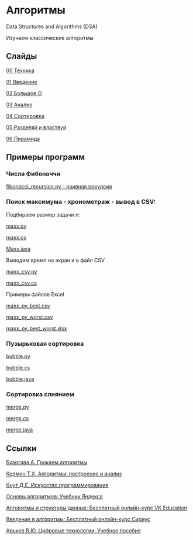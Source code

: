 # Алгоритмы
Data Structures and Algorithms (DSA)

Изучаем классические алгоритмы

## Слайды

[00 Техника](https://github.com/Valentin-Arkov/Algorithms/blob/main/Slides/ALG_00_Tech.pdf)

[01 Введение](https://github.com/Valentin-Arkov/Algorithms/blob/main/Slides/ALG_01_Intro.pdf)

[02 Большое О](https://github.com/Valentin-Arkov/Algorithms/blob/main/Slides/ALG_02_Big-O.pdf)

[03 Анализ](https://github.com/Valentin-Arkov/Algorithms/blob/main/Slides/ALG_03_Analysis.pdf)

[04 Сортировка](https://github.com/Valentin-Arkov/Algorithms/blob/main/Slides/ALG_04_Sort.pdf)

[05 Разделяй и властвуй](https://github.com/Valentin-Arkov/Algorithms/blob/main/Slides/ALG_05_Merge.pdf)

[06 Пирамида](https://github.com/Valentin-Arkov/Algorithms/blob/main/Slides/ALG_06_Heap.pdf)

## Примеры программ

### Числа Фибоначчи
[fibonacci_recursion.py - наивная рекурсия](https://github.com/Valentin-Arkov/Algorithms/blob/main/Python/fibonacci_recursion.py)

### Поиск максимума - хронометраж - вывод в CSV: 

Подбираем размер задачи n:

[maxx.py](https://github.com/Valentin-Arkov/Algorithms/blob/main/Python/maxx.py)

[maxx.cs](https://github.com/Valentin-Arkov/Algorithms/blob/main/CS/maxx.cs)

[Maxx.java](https://github.com/Valentin-Arkov/Algorithms/blob/main/Java/Maxx.java)

Выводим время на экран и в файл CSV

[maxx_csv.py](https://github.com/Valentin-Arkov/Algorithms/blob/main/Python/maxx_csv.py)

[maxx_csv.cs](https://github.com/Valentin-Arkov/Algorithms/blob/main/CS/maxx_csv.cs)

Примеры файлов Excel

[maxx_py_best.csv](https://github.com/Valentin-Arkov/Algorithms/blob/main/CSV/maxx_py_best.csv)

[maxx_py_worst.csv](https://github.com/Valentin-Arkov/Algorithms/blob/main/CSV/maxx_py_worst.csv)

[maxx_py_best_worst.xlsx](https://github.com/Valentin-Arkov/Algorithms/blob/main/CSV/maxx_py_best_worst.xlsx)


### Пузырьковая сортировка

[bubble.py](https://github.com/Valentin-Arkov/Algorithms/blob/main/Python/bubble.py)

[bubble.cs](https://github.com/Valentin-Arkov/Algorithms/blob/main/CS/bubble.cs)

[bubble.java](https://github.com/Valentin-Arkov/Algorithms/blob/main/Java/bubble.java)

### Сортировка слиянием

[merge.py](https://github.com/Valentin-Arkov/Algorithms/blob/main/Python/merge_csv.py)

[merge.cs](https://github.com/Valentin-Arkov/Algorithms/blob/main/CS/merge.cs)

[merge.java](https://github.com/Valentin-Arkov/Algorithms/blob/main/Java/merge3.java)

## Ссылки

[Бхаргава А. Грокаем алгоритмы](https://www.piter.com/product/grokaem-algoritmy-2-e-izd)

[Кормен Т.Х. Алгоритмы: построение и анализ](https://ru.wikipedia.org/wiki/Алгоритмы:_построение_и_анализ)

[Кнут Д.Е. Искусство программирования](https://ru.wikipedia.org/wiki/Искусство_программирования)

[Основы алгоритмов: Учебник Яндекса](https://education.yandex.ru/handbook/algorithms)

[Алгоритмы и структуры данных: Бесплатный онлайн-курс VK Education](https://education.vk.company/program/kurs-algoritmy-structury-dannyh)

[Введение в алгоритмы: Бесплатный онлайн-курс Сириус](https://edu.sirius.online/#/course/2264/)

[Арьков В.Ю. Цифровые технологии: Учебное пособие](https://ridero.ru/books/cifrovye_tekhnologii_i_iskusstvennyi_intellekt/)
